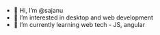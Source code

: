 - 👋 Hi, I’m @sajanu
- 👀 I’m interested in desktop and web development
- 🌱 I’m currently learning web tech - JS, angular 

<!---
sajanu/sajanu is a ✨ special ✨ repository because its `README.md` (this file) appears on your GitHub profile.
You can click the Preview link to take a look at your changes.
--->

